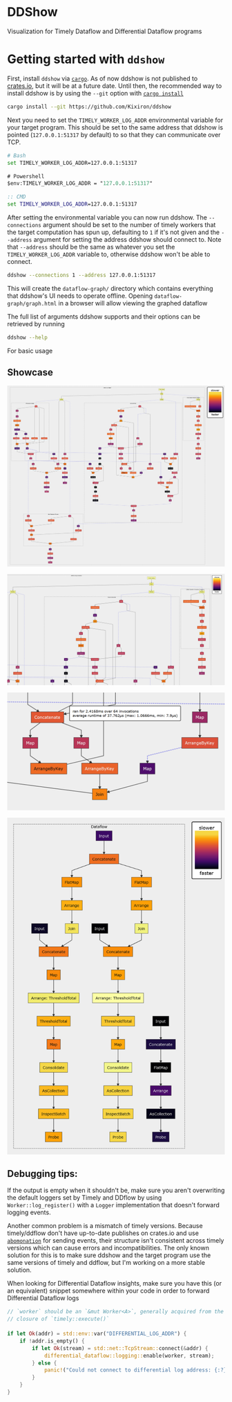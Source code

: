 # DDShow

Visualization for Timely Dataflow and Differential Dataflow programs

# Getting started with `ddshow`

First, install `ddshow` via [`cargo`](https://github.com/rust-lang/cargo/). As of now ddshow is not published
to [crates.io](https://crates.io/), but it will be at a future date. Until then, the recommended way to
install ddshow is by using the `--git` option with [`cargo install`](https://doc.rust-lang.org/cargo/commands/cargo-install.html#install-options)

```sh
cargo install --git https://github.com/Kixiron/ddshow
```

Next you need to set the `TIMELY_WORKER_LOG_ADDR` environmental variable for your target program. This should be
set to the same address that ddshow is pointed (`127.0.0.1:51317` by default) to so that they can communicate over TCP.

```sh
# Bash
set TIMELY_WORKER_LOG_ADDR=127.0.0.1:51317
```

```ps
# Powershell
$env:TIMELY_WORKER_LOG_ADDR = "127.0.0.1:51317"
```

```cmd
:: CMD
set TIMELY_WORKER_LOG_ADDR=127.0.0.1:51317
```

After setting the environmental variable you can now run ddshow. The `--connections` argument
should be set to the number of timely workers that the target computation has spun up, defaulting
to `1` if it's not given and the `--address` argument for setting the address ddshow should connect to.
Note that `--address` should be the same as whatever you set the `TIMELY_WORKER_LOG_ADDR` variable to,
otherwise ddshow won't be able to connect.

```sh
ddshow --connections 1 --address 127.0.0.1:51317
```

This will create the `dataflow-graph/` directory which contains everything that ddshow's UI needs
to operate offline. Opening `dataflow-graph/graph.html` in a browser will allow viewing the graphed dataflow

The full list of arguments ddshow supports and their options can be retrieved by running

```sh
ddshow --help
```

For basic usage 

## Showcase

![](https://raw.githubusercontent.com/Kixiron/ddshow/master/assets/ddshow-large.png)

![](https://raw.githubusercontent.com/Kixiron/ddshow/master/assets/ddshow.png)

![](https://raw.githubusercontent.com/Kixiron/ddshow/master/assets/ddshow-tooltip.png)

![](https://raw.githubusercontent.com/Kixiron/ddshow/master/assets/citations.png)

## Debugging tips:

If the output is empty when it shouldn't be, make sure you aren't overwriting the default
loggers set by Timely and DDflow by using `Worker::log_register()` with a `Logger`
implementation that doesn't forward logging events.

Another common problem is a mismatch of timely versions. Because timely/ddflow don't have
up-to-date publishes on crates.io and use [`abomonation`](https://docs.rs/abomonation/0.7.3/abomonation/)
for sending events, their structure isn't consistent across timely versions which can cause
errors and incompatibilities. The only known solution for this is to make sure ddshow and
the target program use the same versions of timely and ddflow, but I'm working on a more stable
solution.

When looking for Differential Dataflow insights, make sure you have this (or an equivalent)
snippet somewhere within your code in order to forward Differential Dataflow logs

```rust
// `worker` should be an `&mut Worker<A>`, generally acquired from the inner
// closure of `timely::execute()`

if let Ok(addr) = std::env::var("DIFFERENTIAL_LOG_ADDR") {
    if !addr.is_empty() {
        if let Ok(stream) = std::net::TcpStream::connect(&addr) {
            differential_dataflow::logging::enable(worker, stream);
        } else {
            panic!("Could not connect to differential log address: {:?}", addr);
        }
    }
}
```
